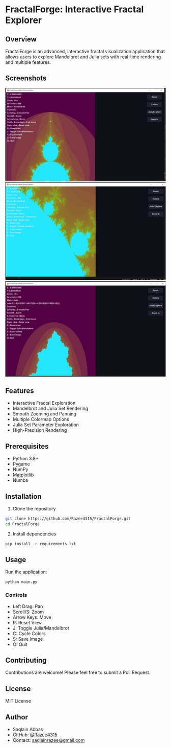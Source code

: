 # FractalForge: Interactive Fractal Explorer

## Overview
FractalForge is an advanced, interactive fractal visualization application that allows users to explore Mandelbrot and Julia sets with real-time rendering and multiple features.

## Screenshots
![Fractal Exploration 1](screenshots/1.jpg)
![Fractal Exploration 2](screenshots/2.jpg)
![Fractal Exploration 3](screenshots/3.jpg)

## Features
- Interactive Fractal Exploration
- Mandelbrot and Julia Set Rendering
- Smooth Zooming and Panning
- Multiple Colormap Options
- Julia Set Parameter Exploration
- High-Precision Rendering

## Prerequisites
- Python 3.8+
- Pygame
- NumPy
- Matplotlib
- Numba

## Installation
1. Clone the repository
```bash
git clone https://github.com/Razee4315/FractalForge.git
cd FractalForge
```

2. Install dependencies
```bash
pip install -r requirements.txt
```

## Usage
Run the application:
```bash
python main.py
```

### Controls
- Left Drag: Pan
- Scroll/S: Zoom
- Arrow Keys: Move
- R: Reset View
- J: Toggle Julia/Mandelbrot
- C: Cycle Colors
- S: Save Image
- Q: Quit

## Contributing
Contributions are welcome! Please feel free to submit a Pull Request.

## License
MIT License

## Author
- Saqlain Abbas
- GitHub: [@Razee4315](https://github.com/Razee4315)
- Contact: saqlainrazee@gmail.com

